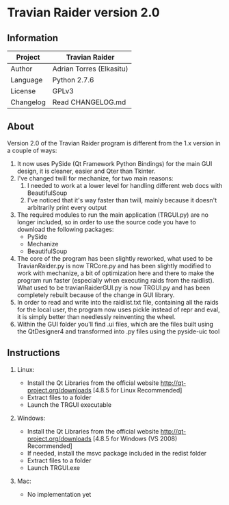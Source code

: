 Travian Raider version 2.0
===========================

Information
-----------

|Project| Travian Raider |
|------|---------------------------|
|Author| Adrian Torres (Elkasitu) |
|Language| Python 2.7.6 |
|License| GPLv3 |
|Changelog| Read CHANGELOG.md |

About
-----

Version 2.0 of the Travian Raider program is different from the 1.x version in a couple of ways:
	
1. It now uses PySide (Qt Framework Python Bindings) for the main GUI design, it is cleaner, easier and Qter than Tkinter.
2. I've changed twill for mechanize, for two main reasons:
	1. I needed to work at a lower level for handling different web docs with BeautifulSoup
	2. I've noticed that it's way faster than twill, mainly because it doesn't arbitrarily print every output
3. The required modules to run the main application (TRGUI.py) are no longer included, so in order to use the source code you have to download the following packages:
	- PySide
	- Mechanize
	- BeautifulSoup
4. The core of the program has been slightly reworked, what used to be TravianRaider.py is now TRCore.py and has been slightly modified to work with mechanize,
   a bit of optimization here and there to make the program run faster (especially when executing raids from the raidlist). What used to be travianRaiderGUI.py
   is now TRGUI.py and has been completely rebuilt because of the change in GUI library.
5. In order to read and write into the raidlist.txt file, containing all the raids for the local user, the program now uses pickle instead of repr and eval, it is
   simply better than needlessly reinventing the wheel.
6. Within the GUI folder you'll find .ui files, which are the files built using the QtDesigner4 and transformed into .py files using the pyside-uic tool

Instructions
------------

1. Linux:
	- Install the Qt Libraries from the official website http://qt-project.org/downloads [4.8.5 for Linux Recommended]
	- Extract files to a folder
	- Launch the TRGUI executable

2. Windows:
	- Install the Qt Libraries from the official website http://qt-project.org/downloads [4.8.5 for Windows (VS 2008) Recommended]
	- If needed, install the msvc package included in the redist folder
	- Extract files to a folder
	- Launch TRGUI.exe
	
3. Mac:
	- No implementation yet
